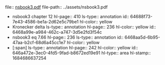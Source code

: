 file:: [nsbook3.pdf](../assets/nsbook3.pdf)
file-path:: ../assets/nsbook3.pdf

- nsbook3 chapter 12
  hl-page:: 410
  ls-type:: annotation
  id:: 64688f73-7e43-4586-be1a-2d62e5c79be1
  hl-color:: yellow
- Kronecker delta
  ls-type:: annotation
  hl-page:: 236
  hl-color:: yellow
  id:: 6468a99e-a984-462c-a747-3d5e2fd3f54c
- nsbook3 eq 7.66
  hl-page:: 236
  ls-type:: annotation
  id:: 6468aa5d-6b95-47aa-b2cf-68d6a45cc1e7
  hl-color:: yellow
- [:span]
  ls-type:: annotation
  hl-page:: 242
  hl-color:: yellow
  id:: 646a472e-3ec0-4fd5-9fad-b8672ed19e91
  hl-type:: area
  hl-stamp:: 1684686637254